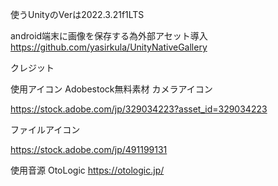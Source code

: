 使うUnityのVerは2022.3.21f1LTS

android端末に画像を保存する為外部アセット導入
https://github.com/yasirkula/UnityNativeGallery

クレジット

使用アイコン
Adobestock無料素材
カメラアイコン

https://stock.adobe.com/jp/329034223?asset_id=329034223

ファイルアイコン

https://stock.adobe.com/jp/491199131

使用音源
OtoLogic
https://otologic.jp/
